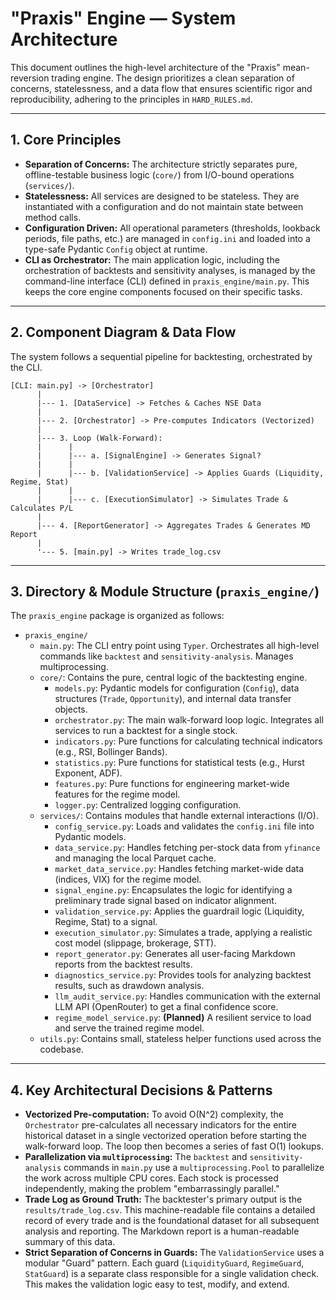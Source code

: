 # **"Praxis" Engine — System Architecture**

This document outlines the high-level architecture of the "Praxis" mean-reversion trading engine. The design prioritizes a clean separation of concerns, statelessness, and a data flow that ensures scientific rigor and reproducibility, adhering to the principles in `HARD_RULES.md`.

---

## 1. Core Principles

-   **Separation of Concerns:** The architecture strictly separates pure, offline-testable business logic (`core/`) from I/O-bound operations (`services/`).
-   **Statelessness:** All services are designed to be stateless. They are instantiated with a configuration and do not maintain state between method calls.
-   **Configuration Driven:** All operational parameters (thresholds, lookback periods, file paths, etc.) are managed in `config.ini` and loaded into a type-safe Pydantic `Config` object at runtime.
-   **CLI as Orchestrator:** The main application logic, including the orchestration of backtests and sensitivity analyses, is managed by the command-line interface (CLI) defined in `praxis_engine/main.py`. This keeps the core engine components focused on their specific tasks.

---

## 2. Component Diagram & Data Flow

The system follows a sequential pipeline for backtesting, orchestrated by the CLI.

```
[CLI: main.py] -> [Orchestrator]
      |
      |--- 1. [DataService] -> Fetches & Caches NSE Data
      |
      |--- 2. [Orchestrator] -> Pre-computes Indicators (Vectorized)
      |
      |--- 3. Loop (Walk-Forward):
      |      |
      |      |--- a. [SignalEngine] -> Generates Signal?
      |      |
      |      |--- b. [ValidationService] -> Applies Guards (Liquidity, Regime, Stat)
      |      |
      |      |--- c. [ExecutionSimulator] -> Simulates Trade & Calculates P/L
      |
      |--- 4. [ReportGenerator] -> Aggregates Trades & Generates MD Report
      |
      '--- 5. [main.py] -> Writes trade_log.csv
```

---

## 3. Directory & Module Structure (`praxis_engine/`)

The `praxis_engine` package is organized as follows:

-   `praxis_engine/`
    -   `main.py`: The CLI entry point using `Typer`. Orchestrates all high-level commands like `backtest` and `sensitivity-analysis`. Manages multiprocessing.
    -   `core/`: Contains the pure, central logic of the backtesting engine.
        -   `models.py`: Pydantic models for configuration (`Config`), data structures (`Trade`, `Opportunity`), and internal data transfer objects.
        -   `orchestrator.py`: The main walk-forward loop logic. Integrates all services to run a backtest for a single stock.
        -   `indicators.py`: Pure functions for calculating technical indicators (e.g., RSI, Bollinger Bands).
        -   `statistics.py`: Pure functions for statistical tests (e.g., Hurst Exponent, ADF).
        -   `features.py`: Pure functions for engineering market-wide features for the regime model.
        -   `logger.py`: Centralized logging configuration.
    -   `services/`: Contains modules that handle external interactions (I/O).
        -   `config_service.py`: Loads and validates the `config.ini` file into Pydantic models.
        -   `data_service.py`: Handles fetching per-stock data from `yfinance` and managing the local Parquet cache.
        -   `market_data_service.py`: Handles fetching market-wide data (indices, VIX) for the regime model.
        -   `signal_engine.py`: Encapsulates the logic for identifying a preliminary trade signal based on indicator alignment.
        -   `validation_service.py`: Applies the guardrail logic (Liquidity, Regime, Stat) to a signal.
        -   `execution_simulator.py`: Simulates a trade, applying a realistic cost model (slippage, brokerage, STT).
        -   `report_generator.py`: Generates all user-facing Markdown reports from the backtest results.
        -   `diagnostics_service.py`: Provides tools for analyzing backtest results, such as drawdown analysis.
        -   `llm_audit_service.py`: Handles communication with the external LLM API (OpenRouter) to get a final confidence score.
        -   `regime_model_service.py`: **(Planned)** A resilient service to load and serve the trained regime model.
    -   `utils.py`: Contains small, stateless helper functions used across the codebase.

---

## 4. Key Architectural Decisions & Patterns

-   **Vectorized Pre-computation:** To avoid O(N^2) complexity, the `Orchestrator` pre-calculates all necessary indicators for the entire historical dataset in a single vectorized operation before starting the walk-forward loop. The loop then becomes a series of fast O(1) lookups.
-   **Parallelization via `multiprocessing`:** The `backtest` and `sensitivity-analysis` commands in `main.py` use a `multiprocessing.Pool` to parallelize the work across multiple CPU cores. Each stock is processed independently, making the problem "embarrassingly parallel."
-   **Trade Log as Ground Truth:** The backtester's primary output is the `results/trade_log.csv`. This machine-readable file contains a detailed record of every trade and is the foundational dataset for all subsequent analysis and reporting. The Markdown report is a human-readable summary of this data.
-   **Strict Separation of Concerns in Guards:** The `ValidationService` uses a modular "Guard" pattern. Each guard (`LiquidityGuard`, `RegimeGuard`, `StatGuard`) is a separate class responsible for a single validation check. This makes the validation logic easy to test, modify, and extend.
